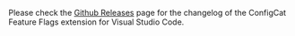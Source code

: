 Please check the [Github Releases](https://github.com/configcat/vscode-extension-configcat/releases) page for the changelog of the ConfigCat Feature Flags extension for Visual Studio Code.